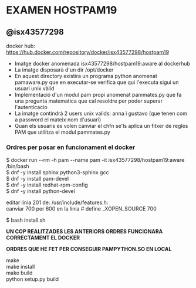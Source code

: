 # EXAMEN HOSTPAM19  
## @isx43577298  

docker hub: https://hub.docker.com/repository/docker/isx43577298/hostpam19


+ Imatge docker anomenada isx43577298/hostpam19:aware al dockerhub  
+ La imatge disposarà d'un dir /opt/docker  
+ En aquest directory existira un programa python anomenat pamaware.py que en executar-se verifica que qui l'executa sigui un usuari unix vàlid  
+ Implementació d'un modul pam propi anomenat pammates.py que fa una pregunta matematica que cal resoldre per poder superar l'autenticacio
+ La imatge contindrà 2 users unix valids: anna i gustavo (que tenen com a password el mateix nom d'usuari)  
+ Quan els usuaris es volen canviar el chfn se'ls aplica un fitxer de regles PAM que utilitza el modul pammates.py

### Ordres per posar en funcionament el docker

$ docker run --rm -h pam --name pam -it isx43577298/hostpam19:aware /bin/bash  
$ dnf -y install sphinx python3-sphinx gcc  
$ dnf -y install pam-devel  
$ dnf -y install redhat-rpm-config  
$ dnf -y install python-devel  

editar línia 201 de: /usr/include/features.h:  
canviar 700 per 600 en la línia # define _XOPEN_SOURCE 700

$ bash install.sh

__UN COP REALITZADES LES ANTERIORS ORDRES FUNCIONARA CORRECTAMENT EL DOCKER__

__ORDRES QUE HE FET PER CONSEGUIR PAMPYTHON.SO EN LOCAL__

make  
make install  
make build  
python setup.py build
